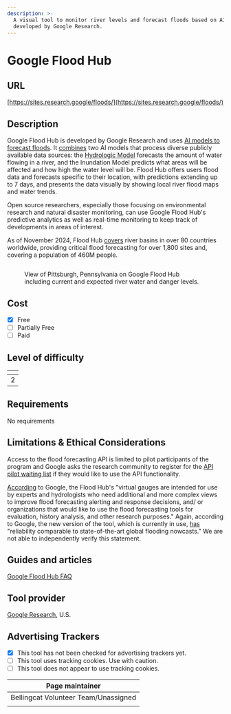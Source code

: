 ```yaml
---
description: >-
  A visual tool to monitor river levels and forecast floods based on AI models
  developed by Google Research.
---
```


# Google Flood Hub

## URL

[https://sites.research.google/floods/](https://sites.research.google/floods/)

## Description

Google Flood Hub is developed by Google Research and uses [AI models to forecast floods](https://www.nature.com/articles/s41586-024-07145-1). It [combines](https://sites.research.google/gr/floodforecasting/) two AI models that process diverse publicly available data sources: the [Hydrologic Model](https://sites.research.google/gr/floodforecasting/hydrology-model/) forecasts the amount of water flowing in a river, and the Inundation Model predicts what areas will be affected and how high the water level will be. Flood Hub offers users flood data and forecasts specific to their location, with predictions extending up to 7 days, and presents the data visually by showing local river flood maps and water trends.

Open source researchers, especially those focusing on environmental research and natural disaster monitoring, can use Google Flood Hub's predictive analytics as well as real-time monitoring to keep track of developments in areas of interest.&#x20;

As of November 2024, Flood Hub [covers](https://sites.research.google/gr/floodforecasting/) river basins in over 80 countries worldwide, providing critical flood forecasting for over 1,800 sites and, covering a population of 460M people.

<figure><img src=".gitbook/assets/Screenshot 2024-11-21 at 4.18.55 PM.png" alt=""><figcaption><p>View of Pittsburgh, Pennsylvania on Google Flood Hub including current and expected river water and danger levels. </p></figcaption></figure>

## Cost

* [x] Free
* [ ] Partially Free
* [ ] Paid

## Level of difficulty

<table><thead><tr><th data-type="rating" data-max="5"></th></tr></thead><tbody><tr><td>2</td></tr></tbody></table>

## Requirements

No requirements

## Limitations & Ethical Considerations

Access to the flood forecasting API is limited to pilot participants of the program and Google asks the research community to register for the [API pilot waiting list](https://docs.google.com/forms/d/e/1FAIpQLSfcKhe3CHsncM-_NQ66zLheEfXKnNbDPBtuIT7BSYCqYkmOaA/viewform) if they would like to use the API functionality.

[According](https://sites.research.google/gr/floodforecasting/flood-hub-expert-mode/) to Google, the Flood Hub's "virtual gauges are intended for use by experts and hydrologists who need additional and more complex views to improve flood forecasting alerting and response decisions, and/ or organizations that would like to use the flood forecasting tools for evaluation, history analysis, and other research purposes." Again, according to Google, the new version of the tool, which is currently in use, [has](https://blog.google/technology/ai/expanding-flood-forecasting-coverage-helping-partners/) "reliability comparable to state-of-the-art global flooding nowcasts." We are not able to independently verify this statement.

## Guides and articles

[Google Flood Hub FAQ](https://sites.research.google/gr/floodforecasting/resources/)

## Tool provider

[Google Research](https://research.google/), U.S.

## Advertising Trackers

* [x] This tool has not been checked for advertising trackers yet.
* [ ] This tool uses tracking cookies. Use with caution.
* [ ] This tool does not appear to use tracking cookies.

| Page maintainer                      |
| ------------------------------------ |
| Bellingcat Volunteer Team/Unassigned |
|                                      |
